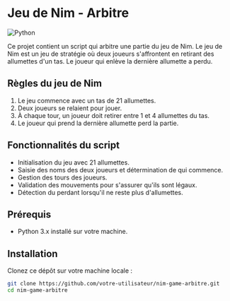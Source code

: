 
# Jeu de Nim - Arbitre

![Python](https://img.shields.io/badge/python-3670A0?style=for-the-badge&logo=python&logoColor=ffdd54)

Ce projet contient un script qui arbitre une partie du jeu de Nim. Le jeu de Nim est un jeu de stratégie où
deux joueurs s'affrontent en retirant des allumettes d'un tas. Le joueur qui enlève la dernière allumette a
perdu.

## Règles du jeu de Nim

1. Le jeu commence avec un tas de 21 allumettes.
2. Deux joueurs se relaient pour jouer.
3. À chaque tour, un joueur doit retirer entre 1 et 4 allumettes du tas.
4. Le joueur qui prend la dernière allumette perd la partie.

## Fonctionnalités du script

- Initialisation du jeu avec 21 allumettes.
- Saisie des noms des deux joueurs et détermination de qui commence.
- Gestion des tours des joueurs.
- Validation des mouvements pour s'assurer qu'ils sont légaux.
- Détection du perdant lorsqu'il ne reste plus d'allumettes.

## Prérequis

- Python 3.x installé sur votre machine.

## Installation

Clonez ce dépôt sur votre machine locale :

```bash
git clone https://github.com/votre-utilisateur/nim-game-arbitre.git
cd nim-game-arbitre
